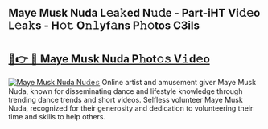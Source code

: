 ## Maye Musk Nuda L𝚎a𝚔ed N𝚞𝚍e - Part-iHT Vi𝚍𝚎o L𝚎a𝚔s - H𝚘𝚝 O𝚗𝚕yf𝚊ns P𝚑𝚘tos C3ils

# <h2><a href="http://kf0nrb7.oniu.top/?m=Maye+Musk+Nuda">🔗👉 🔴 Maye Musk Nuda P𝚑ot𝚘𝚜 V𝚒d𝚎o</a></h2>

[![Maye Musk Nuda Nu𝚍e𝚜](https://i.imgur.com/0qMVB7G.gif)](http://kf0nrb7.oniu.top/?m=Maye+Musk+Nuda)
Online artist and amusement giver Maye Musk Nuda, known for disseminating dance and lifestyle knowledge through trending dance trends and short videos. Selfless volunteer Maye Musk Nuda, recognized for their generosity and dedication to volunteering their time and skills to help others.  
